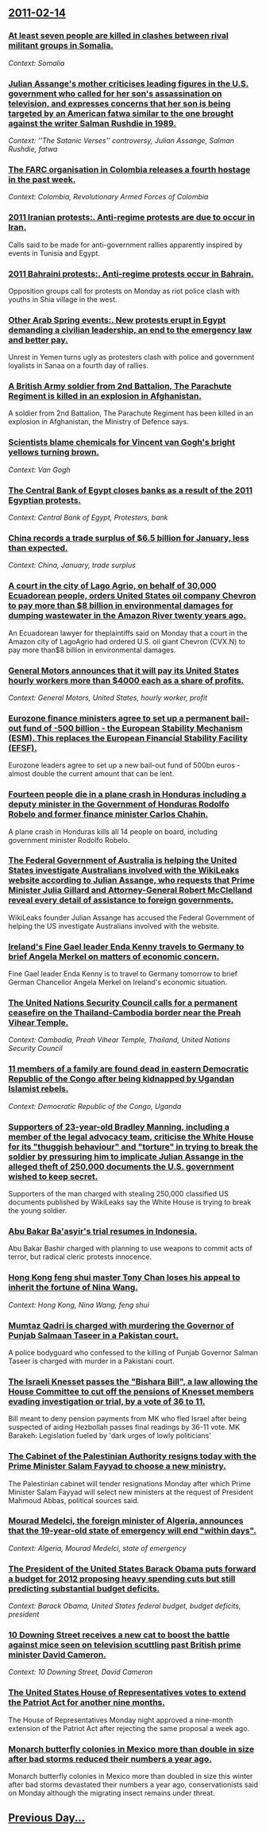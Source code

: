 ## [2011-02-14](/news/2011/02/14/index.md)

### [At least seven people are killed in clashes between rival militant groups in Somalia. ](/news/2011/02/14/at-least-seven-people-are-killed-in-clashes-between-rival-militant-groups-in-somalia.md)
_Context: Somalia_

### [Julian Assange's mother criticises leading figures in the U.S. government who called for her son's assassination on television, and expresses concerns that her son is being targeted by an American fatwa similar to the one brought against the writer Salman Rushdie in 1989. ](/news/2011/02/14/julian-assange-s-mother-criticises-leading-figures-in-the-u-s-government-who-called-for-her-son-s-assassination-on-television-and-expresse.md)
_Context: ''The Satanic Verses'' controversy, Julian Assange, Salman Rushdie, fatwa_

### [The FARC organisation in Colombia releases a fourth hostage in the past week. ](/news/2011/02/14/the-farc-organisation-in-colombia-releases-a-fourth-hostage-in-the-past-week.md)
_Context: Colombia, Revolutionary Armed Forces of Colombia_

### [2011 Iranian protests:. Anti-regime protests are due to occur in Iran. ](/news/2011/02/14/2011-iranian-protests-anti-regime-protests-are-due-to-occur-in-iran.md)
Calls said to be made for anti-government rallies apparently inspired by events in Tunisia and Egypt.

### [2011 Bahraini protests:. Anti-regime protests occur in Bahrain. ](/news/2011/02/14/2011-bahraini-protests-anti-regime-protests-occur-in-bahrain.md)
Opposition groups call for protests on Monday as riot police clash with youths in Shia village in the west.

### [Other Arab Spring events:. New protests erupt in Egypt demanding a civilian leadership, an end to the emergency law and better pay. ](/news/2011/02/14/other-arab-spring-events-new-protests-erupt-in-egypt-demanding-a-civilian-leadership-an-end-to-the-emergency-law-and-better-pay.md)
Unrest in Yemen turns ugly as protesters clash with police and government loyalists in Sanaa on a fourth day of rallies.

### [A British Army soldier from 2nd Battalion, The Parachute Regiment is killed in an explosion in Afghanistan. ](/news/2011/02/14/a-british-army-soldier-from-2nd-battalion-the-parachute-regiment-is-killed-in-an-explosion-in-afghanistan.md)
A soldier from 2nd Battalion, The Parachute Regiment has been killed in an explosion in Afghanistan, the Ministry of Defence says.

### [Scientists blame chemicals for Vincent van Gogh's bright yellows turning brown. ](/news/2011/02/14/scientists-blame-chemicals-for-vincent-van-gogh-s-bright-yellows-turning-brown.md)
_Context: Van Gogh_

### [The Central Bank of Egypt closes banks as a result of the 2011 Egyptian protests. ](/news/2011/02/14/the-central-bank-of-egypt-closes-banks-as-a-result-of-the-2011-egyptian-protests.md)
_Context: Central Bank of Egypt, Protesters, bank_

### [China records a trade surplus of $6.5 billion for January, less than expected. ](/news/2011/02/14/china-records-a-trade-surplus-of-6-5-billion-for-january-less-than-expected.md)
_Context: China, January, trade surplus_

### [A court in the city of Lago Agrio, on behalf of 30,000 Ecuadorean people, orders United States oil company Chevron to pay more than $8 billion in environmental damages for dumping wastewater in the Amazon River twenty years ago. ](/news/2011/02/14/a-court-in-the-city-of-lago-agrio-on-behalf-of-30-000-ecuadorean-people-orders-united-states-oil-company-chevron-to-pay-more-than-8-billi.md)
An Ecuadorean lawyer for theplaintiffs said on Monday that a court in the Amazon city of LagoAgrio had ordered U.S. oil giant Chevron (CVX.N) to pay more than$8 billion in environmental damages.

### [General Motors announces that it will pay its United States hourly workers more than $4000 each as a share of profits. ](/news/2011/02/14/general-motors-announces-that-it-will-pay-its-united-states-hourly-workers-more-than-4000-each-as-a-share-of-profits.md)
_Context: General Motors, United States, hourly worker, profit_

### [Eurozone finance ministers agree to set up a permanent bail-out fund of -500 billion - the European Stability Mechanism (ESM). This replaces the European Financial Stability Facility (EFSF). ](/news/2011/02/14/eurozone-finance-ministers-agree-to-set-up-a-permanent-bail-out-fund-of-500-billion-the-european-stability-mechanism-esm-this-replac.md)
Eurozone leaders agree to set up a new bail-out fund of 500bn euros - almost double the current amount that can be lent.

### [Fourteen people die in a plane crash in Honduras including a deputy minister in the Government of Honduras Rodolfo Robelo and former finance minister Carlos Chahin. ](/news/2011/02/14/fourteen-people-die-in-a-plane-crash-in-honduras-including-a-deputy-minister-in-the-government-of-honduras-rodolfo-robelo-and-former-finance.md)
A plane crash in Honduras kills all 14 people on board, including government minister Rodolfo Robelo.

### [The Federal Government of Australia is helping the United States investigate Australians involved with the WikiLeaks website according to Julian Assange, who requests that Prime Minister Julia Gillard and Attorney-General Robert McClelland reveal every detail of assistance to foreign governments. ](/news/2011/02/14/the-federal-government-of-australia-is-helping-the-united-states-investigate-australians-involved-with-the-wikileaks-website-according-to-ju.md)
WikiLeaks founder Julian Assange has accused the Federal Government of helping the US investigate Australians involved with the website.

### [Ireland's Fine Gael leader Enda Kenny travels to Germany to brief Angela Merkel on matters of economic concern. ](/news/2011/02/14/ireland-s-fine-gael-leader-enda-kenny-travels-to-germany-to-brief-angela-merkel-on-matters-of-economic-concern.md)
Fine Gael leader Enda Kenny is to travel to Germany tomorrow to brief German Chancellor Angela Merkel on Ireland&#39;s economic situation.

### [The United Nations Security Council calls for a permanent ceasefire on the Thailand-Cambodia border near the Preah Vihear Temple. ](/news/2011/02/14/the-united-nations-security-council-calls-for-a-permanent-ceasefire-on-the-thailand-cambodia-border-near-the-preah-vihear-temple.md)
_Context: Cambodia, Preah Vihear Temple, Thailand, United Nations Security Council_

### [11 members of a family are found dead in eastern Democratic Republic of the Congo after being kidnapped by Ugandan Islamist rebels. ](/news/2011/02/14/11-members-of-a-family-are-found-dead-in-eastern-democratic-republic-of-the-congo-after-being-kidnapped-by-ugandan-islamist-rebels.md)
_Context: Democratic Republic of the Congo, Uganda_

### [Supporters of 23-year-old Bradley Manning, including a member of the legal advocacy team, criticise the White House for its "thuggish behaviour" and "torture" in trying to break the soldier by pressuring him to implicate Julian Assange in the alleged theft of 250,000 documents the U.S. government wished to keep secret. ](/news/2011/02/14/supporters-of-23-year-old-bradley-manning-including-a-member-of-the-legal-advocacy-team-criticise-the-white-house-for-its-thuggish-behavi.md)
Supporters of the man charged with stealing 250,000 classified US documents published by WikiLeaks say the White House is trying to break the young soldier.

### [Abu Bakar Ba'asyir's trial resumes in Indonesia. ](/news/2011/02/14/abu-bakar-ba-asyir-s-trial-resumes-in-indonesia.md)
Abu Bakar Bashir charged with planning to use weapons to commit acts of terror, but radical cleric protests innocence.

### [Hong Kong feng shui master Tony Chan loses his appeal to inherit the fortune of Nina Wang. ](/news/2011/02/14/hong-kong-feng-shui-master-tony-chan-loses-his-appeal-to-inherit-the-fortune-of-nina-wang.md)
_Context: Hong Kong, Nina Wang, feng shui_

### [Mumtaz Qadri is charged with murdering the Governor of Punjab Salmaan Taseer in a Pakistan court. ](/news/2011/02/14/mumtaz-qadri-is-charged-with-murdering-the-governor-of-punjab-salmaan-taseer-in-a-pakistan-court.md)
A police bodyguard who confessed to the killing of Punjab Governor Salman Taseer is charged with murder in a Pakistani court.

### [The Israeli Knesset passes the "Bishara Bill", a law allowing the House Committee to cut off the pensions of Knesset members evading investigation or trial, by a vote of 36 to 11. ](/news/2011/02/14/the-israeli-knesset-passes-the-bishara-bill-a-law-allowing-the-house-committee-to-cut-off-the-pensions-of-knesset-members-evading-investi.md)
Bill meant to deny pension payments from MK who fled Israel after being suspected of aiding Hezbollah passes final readings by 36-11 vote. MK Barakeh: Legislation fueled by &#39;dark urges of lowly politicians&#39;

### [The Cabinet of the Palestinian Authority resigns today with the Prime Minister Salam Fayyad to choose a new ministry. ](/news/2011/02/14/the-cabinet-of-the-palestinian-authority-resigns-today-with-the-prime-minister-salam-fayyad-to-choose-a-new-ministry.md)
The Palestinian cabinet will tender resignations Monday after which Prime Minister Salam Fayyad will select new ministers at the request of President Mahmoud Abbas, political sources said.

### [Mourad Medelci, the foreign minister of Algeria, announces that the 19-year-old state of emergency will end "within days". ](/news/2011/02/14/mourad-medelci-the-foreign-minister-of-algeria-announces-that-the-19-year-old-state-of-emergency-will-end-within-days.md)
_Context: Algeria, Mourad Medelci, state of emergency_

### [The President of the United States Barack Obama puts forward a budget for 2012 proposing heavy spending cuts but still predicting substantial budget deficits. ](/news/2011/02/14/the-president-of-the-united-states-barack-obama-puts-forward-a-budget-for-2012-proposing-heavy-spending-cuts-but-still-predicting-substantia.md)
_Context: Barack Obama, United States federal budget, budget deficits, president_

### [10 Downing Street receives a new cat to boost the battle against mice seen on television scuttling past British prime minister David Cameron. ](/news/2011/02/14/10-downing-street-receives-a-new-cat-to-boost-the-battle-against-mice-seen-on-television-scuttling-past-british-prime-minister-david-cameron.md)
_Context: 10 Downing Street, David Cameron_

### [The United States House of Representatives votes to extend the Patriot Act for another nine months. ](/news/2011/02/14/the-united-states-house-of-representatives-votes-to-extend-the-patriot-act-for-another-nine-months.md)
The House of Representatives Monday night approved a nine-month extension of the Patriot Act after rejecting the same proposal a week ago.

### [Monarch butterfly colonies in Mexico more than double in size after bad storms reduced their numbers a year ago. ](/news/2011/02/14/monarch-butterfly-colonies-in-mexico-more-than-double-in-size-after-bad-storms-reduced-their-numbers-a-year-ago.md)
Monarch butterfly colonies in Mexico more than doubled in size this winter after bad storms devastated their numbers a year ago, conservationists said on Monday although the migrating insect remains under threat.

## [Previous Day...](/news/2011/02/13/index.md)

